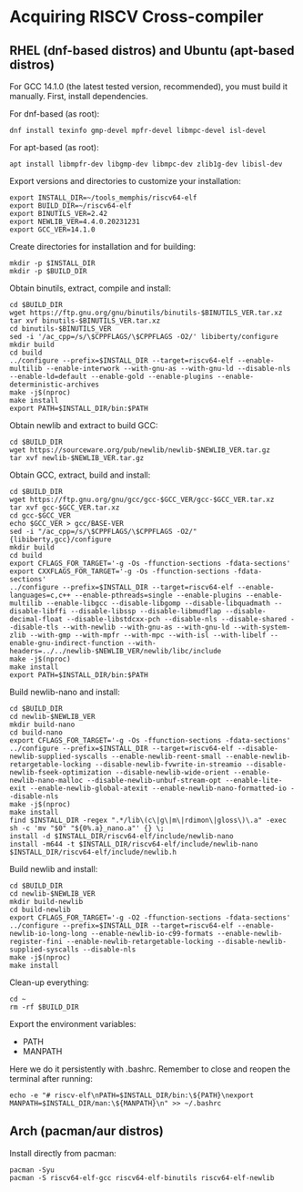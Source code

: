 # Acquiring RISCV Cross-compiler

## RHEL (dnf-based distros) and Ubuntu (apt-based distros)

For GCC 14.1.0 (the latest tested version, recommended), you must build it manually.
First, install dependencies.

For dnf-based (as root):
```console
dnf install texinfo gmp-devel mpfr-devel libmpc-devel isl-devel
```

For apt-based (as root):
```console
apt install libmpfr-dev libgmp-dev libmpc-dev zlib1g-dev libisl-dev
```

Export versions and directories to customize your installation:
```console
export INSTALL_DIR=~/tools_memphis/riscv64-elf
export BUILD_DIR=~/riscv64-elf
export BINUTILS_VER=2.42
export NEWLIB_VER=4.4.0.20231231
export GCC_VER=14.1.0
```

Create directories for installation and for building:
```console
mkdir -p $INSTALL_DIR
mkdir -p $BUILD_DIR
```

Obtain binutils, extract, compile and install:
```console
cd $BUILD_DIR
wget https://ftp.gnu.org/gnu/binutils/binutils-$BINUTILS_VER.tar.xz
tar xvf binutils-$BINUTILS_VER.tar.xz
cd binutils-$BINUTILS_VER
sed -i '/ac_cpp=/s/\$CPPFLAGS/\$CPPFLAGS -O2/' libiberty/configure
mkdir build
cd build
../configure --prefix=$INSTALL_DIR --target=riscv64-elf --enable-multilib --enable-interwork --with-gnu-as --with-gnu-ld --disable-nls --enable-ld=default --enable-gold --enable-plugins --enable-deterministic-archives
make -j$(nproc)
make install
export PATH=$INSTALL_DIR/bin:$PATH
```

Obtain newlib and extract to build GCC:
```console
cd $BUILD_DIR
wget https://sourceware.org/pub/newlib/newlib-$NEWLIB_VER.tar.gz
tar xvf newlib-$NEWLIB_VER.tar.gz
```

Obtain GCC, extract, build and install:
```console
cd $BUILD_DIR
wget https://ftp.gnu.org/gnu/gcc/gcc-$GCC_VER/gcc-$GCC_VER.tar.xz
tar xvf gcc-$GCC_VER.tar.xz
cd gcc-$GCC_VER
echo $GCC_VER > gcc/BASE-VER
sed -i "/ac_cpp=/s/\$CPPFLAGS/\$CPPFLAGS -O2/" {libiberty,gcc}/configure
mkdir build
cd build
export CFLAGS_FOR_TARGET='-g -Os -ffunction-sections -fdata-sections'
export CXXFLAGS_FOR_TARGET='-g -Os -ffunction-sections -fdata-sections'
../configure --prefix=$INSTALL_DIR --target=riscv64-elf --enable-languages=c,c++ --enable-pthreads=single --enable-plugins --enable-multilib --enable-libgcc --disable-libgomp --disable-libquadmath --disable-libffi --disable-libssp --disable-libmudflap --disable-decimal-float --disable-libstdcxx-pch --disable-nls --disable-shared --disable-tls --with-newlib --with-gnu-as --with-gnu-ld --with-system-zlib --with-gmp --with-mpfr --with-mpc --with-isl --with-libelf --enable-gnu-indirect-function --with-headers=../../newlib-$NEWLIB_VER/newlib/libc/include
make -j$(nproc)
make install
export PATH=$INSTALL_DIR/bin:$PATH
```

Build newlib-nano and install:
```console
cd $BUILD_DIR
cd newlib-$NEWLIB_VER
mkdir build-nano
cd build-nano
export CFLAGS_FOR_TARGET='-g -Os -ffunction-sections -fdata-sections'
../configure --prefix=$INSTALL_DIR --target=riscv64-elf --disable-newlib-supplied-syscalls --enable-newlib-reent-small --enable-newlib-retargetable-locking --disable-newlib-fvwrite-in-streamio --disable-newlib-fseek-optimization --disable-newlib-wide-orient --enable-newlib-nano-malloc --disable-newlib-unbuf-stream-opt --enable-lite-exit --enable-newlib-global-atexit --enable-newlib-nano-formatted-io --disable-nls
make -j$(nproc)
make install
find $INSTALL_DIR -regex ".*/lib\(c\|g\|m\|rdimon\|gloss\)\.a" -exec sh -c 'mv "$0" "${0%.a}_nano.a"' {} \;
install -d $INSTALL_DIR/riscv64-elf/include/newlib-nano
install -m644 -t $INSTALL_DIR/riscv64-elf/include/newlib-nano $INSTALL_DIR/riscv64-elf/include/newlib.h
```

Build newlib and install:
```console
cd $BUILD_DIR
cd newlib-$NEWLIB_VER
mkdir build-newlib
cd build-newlib
export CFLAGS_FOR_TARGET='-g -O2 -ffunction-sections -fdata-sections'
../configure --prefix=$INSTALL_DIR --target=riscv64-elf --enable-newlib-io-long-long --enable-newlib-io-c99-formats --enable-newlib-register-fini --enable-newlib-retargetable-locking --disable-newlib-supplied-syscalls --disable-nls
make -j$(nproc)
make install
```

Clean-up everything:
```console
cd ~
rm -rf $BUILD_DIR
```

Export the environment variables:
* PATH
* MANPATH
   
Here we do it persistently with .bashrc. Remember to close and reopen the terminal after running:
```console
echo -e "# riscv-elf\nPATH=$INSTALL_DIR/bin:\${PATH}\nexport MANPATH=$INSTALL_DIR/man:\${MANPATH}\n" >> ~/.bashrc
```

## Arch (pacman/aur distros)

Install directly from pacman:
```console
pacman -Syu
pacman -S riscv64-elf-gcc riscv64-elf-binutils riscv64-elf-newlib
```
